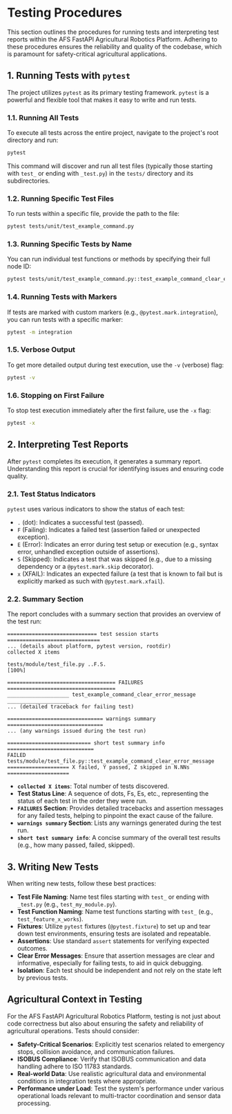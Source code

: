 # Testing Procedures

This section outlines the procedures for running tests and interpreting test reports within the AFS FastAPI Agricultural Robotics Platform. Adhering to these procedures ensures the reliability and quality of the codebase, which is paramount for safety-critical agricultural applications.

## 1. Running Tests with `pytest`

The project utilizes `pytest` as its primary testing framework. `pytest` is a powerful and flexible tool that makes it easy to write and run tests.

### 1.1. Running All Tests

To execute all tests across the entire project, navigate to the project's root directory and run:

```bash
pytest
```

This command will discover and run all test files (typically those starting with `test_` or ending with `_test.py`) in the `tests/` directory and its subdirectories.

### 1.2. Running Specific Test Files

To run tests within a specific file, provide the path to the file:

```bash
pytest tests/unit/test_example_command.py
```

### 1.3. Running Specific Tests by Name

You can run individual test functions or methods by specifying their full node ID:

```bash
pytest tests/unit/test_example_command.py::test_example_command_clear_error_message
```

### 1.4. Running Tests with Markers

If tests are marked with custom markers (e.g., `@pytest.mark.integration`), you can run tests with a specific marker:

```bash
pytest -m integration
```

### 1.5. Verbose Output

To get more detailed output during test execution, use the `-v` (verbose) flag:

```bash
pytest -v
```

### 1.6. Stopping on First Failure

To stop test execution immediately after the first failure, use the `-x` flag:

```bash
pytest -x
```

## 2. Interpreting Test Reports

After `pytest` completes its execution, it generates a summary report. Understanding this report is crucial for identifying issues and ensuring code quality.

### 2.1. Test Status Indicators

`pytest` uses various indicators to show the status of each test:

*   `.` (dot): Indicates a successful test (passed).
*   `F` (Failing): Indicates a failed test (assertion failed or unexpected exception).
*   `E` (Error): Indicates an error during test setup or execution (e.g., syntax error, unhandled exception outside of assertions).
*   `S` (Skipped): Indicates a test that was skipped (e.g., due to a missing dependency or a `@pytest.mark.skip` decorator).
*   `x` (XFAIL): Indicates an expected failure (a test that is known to fail but is explicitly marked as such with `@pytest.mark.xfail`).

### 2.2. Summary Section

The report concludes with a summary section that provides an overview of the test run:

```
============================= test session starts ==============================
... (details about platform, pytest version, rootdir)
collected X items

tests/module/test_file.py ..F.S.                                     [100%]

=================================== FAILURES ===================================
____________________ test_example_command_clear_error_message ____________________
... (detailed traceback for failing test)

=============================== warnings summary ===============================
... (any warnings issued during the test run)

=========================== short test summary info ============================
FAILED tests/module/test_file.py::test_example_command_clear_error_message
==================== X failed, Y passed, Z skipped in N.NNs ====================
```

*   **`collected X items`**: Total number of tests discovered.
*   **Test Status Line**: A sequence of dots, Fs, Es, etc., representing the status of each test in the order they were run.
*   **`FAILURES` Section**: Provides detailed tracebacks and assertion messages for any failed tests, helping to pinpoint the exact cause of the failure.
*   **`warnings summary` Section**: Lists any warnings generated during the test run.
*   **`short test summary info`**: A concise summary of the overall test results (e.g., how many passed, failed, skipped).

## 3. Writing New Tests

When writing new tests, follow these best practices:

*   **Test File Naming**: Name test files starting with `test_` or ending with `_test.py` (e.g., `test_my_module.py`).
*   **Test Function Naming**: Name test functions starting with `test_` (e.g., `test_feature_x_works`).
*   **Fixtures**: Utilize `pytest` fixtures (`@pytest.fixture`) to set up and tear down test environments, ensuring tests are isolated and repeatable.
*   **Assertions**: Use standard `assert` statements for verifying expected outcomes.
*   **Clear Error Messages**: Ensure that assertion messages are clear and informative, especially for failing tests, to aid in quick debugging.
*   **Isolation**: Each test should be independent and not rely on the state left by previous tests.

## Agricultural Context in Testing

For the AFS FastAPI Agricultural Robotics Platform, testing is not just about code correctness but also about ensuring the safety and reliability of agricultural operations. Tests should consider:

*   **Safety-Critical Scenarios**: Explicitly test scenarios related to emergency stops, collision avoidance, and communication failures.
*   **ISOBUS Compliance**: Verify that ISOBUS communication and data handling adhere to ISO 11783 standards.
*   **Real-world Data**: Use realistic agricultural data and environmental conditions in integration tests where appropriate.
*   **Performance under Load**: Test the system's performance under various operational loads relevant to multi-tractor coordination and sensor data processing.
